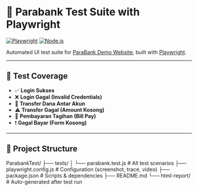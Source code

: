 # 🧪 Parabank Test Suite with Playwright

[![Playwright](https://img.shields.io/badge/Tested%20with-Playwright-%2300adee)](https://playwright.dev/)
[![Node.js](https://img.shields.io/badge/Node.js-18%2B-brightgreen)](https://nodejs.org/)

Automated UI test suite for [ParaBank Demo Website](https://parabank.parasoft.com/parabank), built with [Playwright](https://playwright.dev).

---

## 📌 Test Coverage

- ✅ **Login Sukses**
- ❌ **Login Gagal (Invalid Credentials)**
- 🔄 **Transfer Dana Antar Akun**
- ⚠️ **Transfer Gagal (Amount Kosong)**
- 🧾 **Pembayaran Tagihan (Bill Pay)**
- ❗ **Gagal Bayar (Form Kosong)**

---

## 📂 Project Structure
ParabankTest/
├── tests/
│ └── parabank.test.js # All test scenarios
├── playwright.config.js # Configuration (screenshot, trace, video)
├── package.json # Scripts & dependencies
├── README.md
└── html-report/ # Auto-generated after test run
